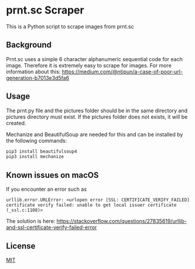 # prnt.sc Scraper

This is a Python script to scrape images from prnt.sc

## Background

Prnt.sc uses a simple 6 character alphanumeric sequential code for each image. Therefore it is extremely easy to scrape for images.
For more information about this: https://medium.com/@ntipun/a-case-of-poor-url-generation-b7013e3d5fa6

## Usage

The prnt.py file and the pictures folder should be in the same directory and pictures directory must exist.
If the pictures folder does not exists, it will be created.

Mechanize and BeautifulSoup are needed for this and can be installed by the following commands:
```python
pip3 install beautifulsoup4
pip3 install mechanize 
```

## Known issues on macOS

If you encounter an error such as 
```
urllib.error.URLError: <urlopen error [SSL: CERTIFICATE_VERIFY_FAILED] certificate verify failed: unable to get local issuer certificate (_ssl.c:1108)>
```
The solution is here: https://stackoverflow.com/questions/27835619/urllib-and-ssl-certificate-verify-failed-error

## License
[MIT](https://choosealicense.com/licenses/mit/)
